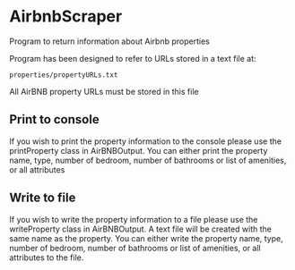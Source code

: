 # AirbnbScraper

Program to return information about Airbnb properties

Program has been designed to refer to URLs stored in a text file at:

	properties/propertyURLs.txt

All AirBNB property URLs must be stored in this file

## Print to console

If you wish to print the property information to the console please use the printProperty class in AirBNBOutput. You can either print the property name, type, number of bedroom, number of bathrooms or list of amenities, or all attributes

## Write to file

If you wish to write the property information to a file please use the writeProperty class in AirBNBOutput. A text file will be created with the same name as the property. You can either write the property name, type, number of bedroom, number of bathrooms or list of amenities, or all attributes to the file.
